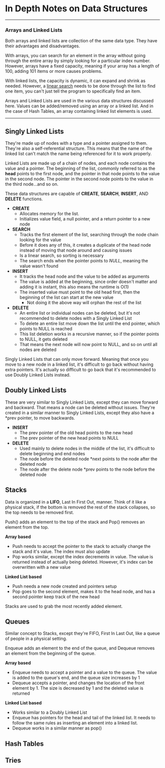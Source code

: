 # In Depth Notes on Data Structures

---

### Arrays and Linked Lists
Both arrays and linked lists are collection of the same data type. They have their advantages and disadvantages.

With arrays, you can search for an element in the array without going through the entire array by simply looking for a particular index number. However, arrays have a fixed capacity, meaning if your array has a length of 100, adding 101 items or more causes problems.

With linked lists, the capacity is dynamic, it can expand and shrink as needed. However, a [linear search](https://github.com/00SaadChaudhry/CS50_Notes/blob/master/Week%203%20-%20Algorithms/notes.md#linear-search) needs to be done through the list to find one item, you can't just tell the program to specifically find an item.

Arrays and Linked Lists are used in the various data structures discussed here. Values can be added/removed using an array or a linked list. And in the case of Hash Tables, an array containing linked list elements is used.

---

## Singly Linked Lists
They're made up of nodes with a type and a pointer assigned to them. They're also a self-referential structure. This means that the name of the linked list can't match the name being referenced for it to work properly.

Linked Lists are made up of a chain of nodes, and each node contains the value and a pointer. The beginning of the list, commonly referred to as the **head** points to the first node, and the pointer in that node points to the value in the second node. The pointer in the second node points to the value in the third node...and so on.

These data structures are capable of **CREATE**, **SEARCH**, **INSERT**, AND **DELETE** functions.

* **CREATE** 
	- Allocates memory for the list. 
	- Initializes value field, a null pointer, and a return pointer to a new node
* **SEARCH** 
	- Tracks the first element of the list, searching through the node chain looking for the value
	- Before it does any of this, it creates a duplicate of the head node instead of moving that node around and causing issues
	- Is a linear search, so sorting is necessary
	- The search ends when the pointer points to *NULL*, meaning the value wasn't found
* **INSERT**
	- It tracks the head node and the value to be added as arguments
	- The value is added at the beginning, since order doesn't matter and adding it is instant, this also means the runtime is O(1)
	- The inserted value must point to the old head first, then the beginning of the list can start at the new value
		+	Not doing it the above way will orphan the rest of the list
* **DELETE**
	- An entire list or individual nodes can be deleted, but it's not recommended to delete nodes with a Singly Linked List
	- To delete an entire list move down the list until the end pointer, which points to NULL is reached
	- This list deletion works in a recursive manner, so if the pointer points to NULL, it gets deleted
	- That means the next node will now point to NULL, and so on until all nodes are deleted	

Singly Linked Lists that can only move forward. Meaning that once you move to a new node in a linked list, it's difficult to go back without having extra pointers. It's actually so difficult to go back that it's recommended to use Doubly Linked Lists instead.



## Doubly Linked Lists
These are very similar to Singly Linked Lists, except they can move forward and backward. That means a node can be deleted without issues. They're created in a similar manner to Singly Linked Lists, except they also have a *prev pointer, to move backwards.

* **INSERT**
	- The prev pointer of the old head points to the new head
	- The prev pointer of the new head points to NULL
* **DELETE**
	- Used mainly to delete nodes in the middle of the list, it's difficult to delete beginning and end nodes
	- The node before the deleted node *next points to the node after the deleted node
	- The node after the delete node *prev points to the node before the deleted node

## Stacks
Data is organized in a **LIFO**, Last In First Out, manner. Think of it like a physical stack, if the bottom is removed the rest of the stack collapses, so the top needs to be removed first.

Push() adds an element to the top of the stack and Pop() removes an element from the top.

**Array based**

* Push needs to accept the pointer to the stack to actually change the stack and it's value. The index must also update
* Pop works similar, except the index decrements in value. The value is returned instead of actually being deleted. However, it's index can be overwritten with a new value

**Linked List based**

* Push needs a new node created and pointers setup
* Pop goes to the second element, makes it to the head node, and has a second pointer keep track of the new head

Stacks are used to grab the most recently added element.

## Queues
Similar concept to Stacks, except they're FIFO, First In Last Out, like a queue of people in a physical setting.

Enqueue adds an element to the end of the queue, and Dequeue removes an element from the beginning of the queue.

**Array based**

* Enqueue needs to accept a pointer and a value to the queue. The value is added to the queue's end, and the queue size increases by 1
* Dequeue accepts a pointer, and changes the location of the front element by 1. The size is decreased by 1 and the deleted value is returned

**Linked List based**

* Works similar to a Doubly Linked List
* Enqueue has pointers for the head and tail of the linked list. It needs to follow the same rules as inserting an element into a linked list.
* Dequeue works in a similar manner as pop()

## Hash Tables

## Tries